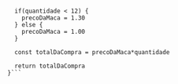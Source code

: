```function calculaPrecoTotal(quantidade) {
  
  if(quantidade < 12) {
    precoDaMaca = 1.30
  } else {
    precoDaMaca = 1.00
  }
  
  const totalDaCompra = precoDaMaca*quantidade
  
  return totalDaCompra
}```
